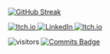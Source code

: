 <!--### 👋 Howdy I'm Henry and I make games, -->

<!--[![Henry's github stats](https://github-readme-stats.vercel.app/api?username=henry9836&theme=github_dark&show_icons=true&custom_title=░▒▓%20Tinker%20▓▒░)](https://github.com/anuraghazra/github-readme-stats) -->
[![GitHub Streak](https://github-readme-streak-stats.herokuapp.com/?user=henry9836&theme=dark)](https://git.io/streak-stats)



<a href="https://sleep-deficiency-studio.itch.io/" target="_blank">![Itch.io](https://img.shields.io/badge/-Itch.io-blue?logo=Itch.io&logoColor=FFFFFF&labelColor=FA5C5C&color=grey&style=for-the-badge) </a>
<a href="https://www.linkedin.com/in/henry-oli/" target="_blank"> ![LinkedIn](https://img.shields.io/badge/-LinkedIn-blue?logo=LinkedIn&logoColor=FFFFFF&labelColor=0a66c2&color=grey&style=for-the-badge) </a>
<a href="https://www.youtube.com/channel/UCdaILXjGeEoBjOC0pGRsLFA" target="_blank">![Itch.io](https://img.shields.io/badge/-YouTube-blue?logo=YouTube&logoColor=FFFFFF&labelColor=FF0000&color=grey&style=for-the-badge) </a>

![visitors](https://visitor-badge.glitch.me/badge?page_id=henry9836&left_color=grey&right_color=green)
[![Commits Badge](https://badges.pufler.dev/commits/monthly/henry9836)](https://badges.pufler.dev)
